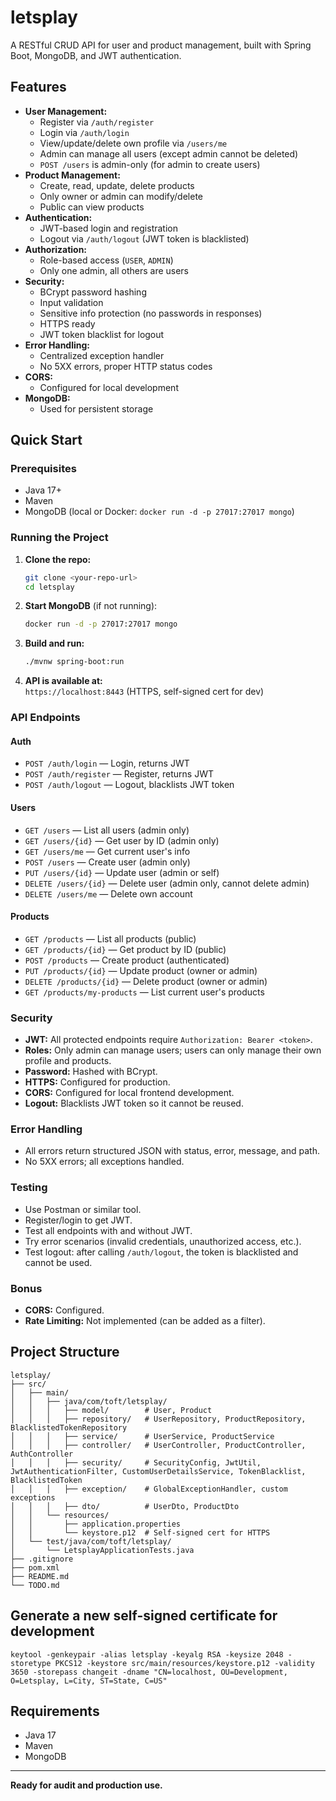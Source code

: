 # letsplay

A RESTful CRUD API for user and product management, built with Spring Boot, MongoDB, and JWT authentication.

## Features

- **User Management:**  
  - Register via `/auth/register`
  - Login via `/auth/login`
  - View/update/delete own profile via `/users/me`
  - Admin can manage all users (except admin cannot be deleted)
  - `POST /users` is admin-only (for admin to create users)
- **Product Management:**  
  - Create, read, update, delete products
  - Only owner or admin can modify/delete
  - Public can view products
- **Authentication:**  
  - JWT-based login and registration
  - Logout via `/auth/logout` (JWT token is blacklisted)
- **Authorization:**  
  - Role-based access (`USER`, `ADMIN`)
  - Only one admin, all others are users
- **Security:**  
  - BCrypt password hashing
  - Input validation
  - Sensitive info protection (no passwords in responses)
  - HTTPS ready
  - JWT token blacklist for logout
- **Error Handling:**  
  - Centralized exception handler
  - No 5XX errors, proper HTTP status codes
- **CORS:**  
  - Configured for local development
- **MongoDB:**  
  - Used for persistent storage

## Quick Start

### Prerequisites

- Java 17+
- Maven
- MongoDB (local or Docker: `docker run -d -p 27017:27017 mongo`)

### Running the Project

1. **Clone the repo:**
   ```sh
   git clone <your-repo-url>
   cd letsplay
   ```

2. **Start MongoDB** (if not running):
   ```sh
   docker run -d -p 27017:27017 mongo
   ```

3. **Build and run:**
   ```sh
   ./mvnw spring-boot:run
   ```

4. **API is available at:**  
   `https://localhost:8443` (HTTPS, self-signed cert for dev)

### API Endpoints

#### Auth

- `POST /auth/login` — Login, returns JWT
- `POST /auth/register` — Register, returns JWT
- `POST /auth/logout` — Logout, blacklists JWT token

#### Users

- `GET /users` — List all users (admin only)
- `GET /users/{id}` — Get user by ID (admin only)
- `GET /users/me` — Get current user's info
- `POST /users` — Create user (admin only)
- `PUT /users/{id}` — Update user (admin or self)
- `DELETE /users/{id}` — Delete user (admin only, cannot delete admin)
- `DELETE /users/me` — Delete own account

#### Products

- `GET /products` — List all products (public)
- `GET /products/{id}` — Get product by ID (public)
- `POST /products` — Create product (authenticated)
- `PUT /products/{id}` — Update product (owner or admin)
- `DELETE /products/{id}` — Delete product (owner or admin)
- `GET /products/my-products` — List current user's products

### Security

- **JWT:** All protected endpoints require `Authorization: Bearer <token>`.
- **Roles:** Only admin can manage users; users can only manage their own profile and products.
- **Password:** Hashed with BCrypt.
- **HTTPS:** Configured for production.
- **CORS:** Configured for local frontend development.
- **Logout:** Blacklists JWT token so it cannot be reused.

### Error Handling

- All errors return structured JSON with status, error, message, and path.
- No 5XX errors; all exceptions handled.

### Testing

- Use Postman or similar tool.
- Register/login to get JWT.
- Test all endpoints with and without JWT.
- Try error scenarios (invalid credentials, unauthorized access, etc.).
- Test logout: after calling `/auth/logout`, the token is blacklisted and cannot be used.

### Bonus

- **CORS:** Configured.
- **Rate Limiting:** Not implemented (can be added as a filter).

## Project Structure

```
letsplay/
├── src/
│   ├── main/
│   │   ├── java/com/toft/letsplay/
│   │   │   ├── model/        # User, Product
│   │   │   ├── repository/   # UserRepository, ProductRepository, BlacklistedTokenRepository
│   │   │   ├── service/      # UserService, ProductService
│   │   │   ├── controller/   # UserController, ProductController, AuthController
│   │   │   ├── security/     # SecurityConfig, JwtUtil, JwtAuthenticationFilter, CustomUserDetailsService, TokenBlacklist, BlacklistedToken
│   │   │   ├── exception/    # GlobalExceptionHandler, custom exceptions
│   │   │   ├── dto/          # UserDto, ProductDto
│   │   └── resources/
│   │       ├── application.properties
│   │       └── keystore.p12  # Self-signed cert for HTTPS
│   └── test/java/com/toft/letsplay/
│       └── LetsplayApplicationTests.java
├── .gitignore
├── pom.xml
├── README.md
└── TODO.md
```

## Generate a new self-signed certificate for development
```
keytool -genkeypair -alias letsplay -keyalg RSA -keysize 2048 -storetype PKCS12 -keystore src/main/resources/keystore.p12 -validity 3650 -storepass changeit -dname "CN=localhost, OU=Development, O=Letsplay, L=City, ST=State, C=US"
```

## Requirements
- Java 17
- Maven
- MongoDB

---

**Ready for audit and production use.**